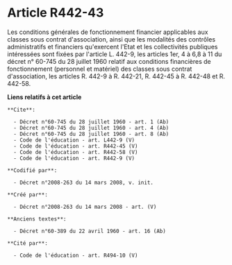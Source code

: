 # Article R442-43

Les conditions générales de fonctionnement financier applicables aux classes sous contrat d'association, ainsi que les
modalités des contrôles administratifs et financiers qu'exercent l'Etat et les collectivités publiques intéressées sont
fixées par l'article L. 442-9, les articles 1er, 4 à 6,8 à 11 du décret n° 60-745 du 28 juillet 1960 relatif aux conditions
financières de fonctionnement (personnel et matériel) des classes sous contrat d'association, les articles R. 442-9 à R.
442-21, R. 442-45 à R. 442-48 et R. 442-58.

**Liens relatifs à cet article**

	**Cite**:

	  - Décret n°60-745 du 28 juillet 1960 - art. 1 (Ab)
	  - Décret n°60-745 du 28 juillet 1960 - art. 4 (Ab)
	  - Décret n°60-745 du 28 juillet 1960 - art. 8 (Ab)
	  - Code de l'éducation - art. L442-9 (V)
	  - Code de l'éducation - art. R442-45 (V)
	  - Code de l'éducation - art. R442-58 (V)
	  - Code de l'éducation - art. R442-9 (V)

	**Codifié par**:

	  - Décret n°2008-263 du 14 mars 2008, v. init.

	**Créé par**:

	  - Décret n°2008-263 du 14 mars 2008 - art. (V)

	**Anciens textes**:

	  - Décret n°60-389 du 22 avril 1960 - art. 16 (Ab)

	**Cité par**:

	  - Code de l'éducation - art. R494-10 (V)
